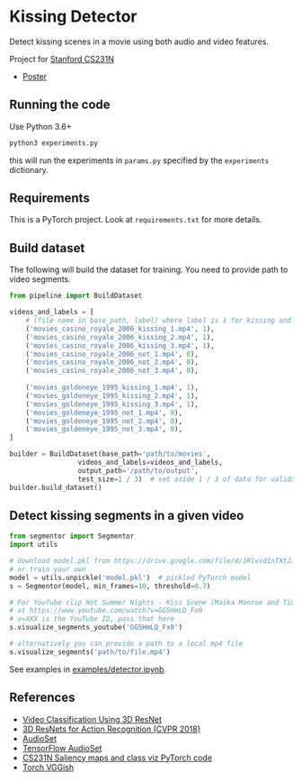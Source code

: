 # Kissing Detector
Detect kissing scenes in a movie using both audio and video features.

Project for [Stanford CS231N](http://cs231n.stanford.edu)
- [Poster](poster.pdf)

## Running the code
Use Python 3.6+
```bash
python3 experiments.py
```

this will run the experiments in `params.py` specified by the `experiments` dictionary.

## Requirements
This is a PyTorch project. Look at `requirements.txt` for more details. 

## Build dataset
The following will build the dataset for training. You need to provide path to video segments.
```python
from pipeline import BuildDataset

videos_and_labels = [
    # (file name in base_path, label) where label is 1 for kissing and 0 for not kissing
    ('movies_casino_royale_2006_kissing_1.mp4', 1),
    ('movies_casino_royale_2006_kissing_2.mp4', 1),
    ('movies_casino_royale_2006_kissing_3.mp4', 1),
    ('movies_casino_royale_2006_not_1.mp4', 0),
    ('movies_casino_royale_2006_not_2.mp4', 0),
    ('movies_casino_royale_2006_not_3.mp4', 0),
    
    ('movies_goldeneye_1995_kissing_1.mp4', 1),
    ('movies_goldeneye_1995_kissing_2.mp4', 1),
    ('movies_goldeneye_1995_kissing_3.mp4', 1),
    ('movies_goldeneye_1995_not_1.mp4', 0),
    ('movies_goldeneye_1995_not_2.mp4', 0),
    ('movies_goldeneye_1995_not_3.mp4', 0),
]

builder = BuildDataset(base_path='path/to/movies',
                 videos_and_labels=videos_and_labels,
                 output_path='/path/to/output',
                 test_size=1 / 3)  # set aside 1 / 3 of data for validation
builder.build_dataset()
```

## Detect kissing segments in a given video
```python
from segmentor import Segmentor
import utils

# download model.pkl from https://drive.google.com/file/d/1RlvvdInTXtJikGv_ZbHcKoblCypN1Z0A/view?usp=sharing
# or train your own
model = utils.unpickle('model.pkl')  # pickled PyTorch model 
s = Segmentor(model, min_frames=10, threshold=0.7)

# For YouTube clip Hot Summer Nights - Kiss Scene (Maika Monroe and Timothee Chalamet)
# at https://www.youtube.com/watch?v=GG5HmLQ_Fx0
# v=XXX is the YouTube ID, pass that here 
s.visualize_segments_youtube('GG5HmLQ_Fx0')

# alternatively you can provide a path to a local mp4 file
s.visualize_segments('path/to/file.mp4')
```

See examples in [examples/detector.ipynb](examples/detector.ipynb).

## References
- [Video Classification Using 3D ResNet](https://github.com/kenshohara/video-classification-3d-cnn-pytorch)
- [3D ResNets for Action Recognition (CVPR 2018)](https://github.com/kenshohara/3D-ResNets-PyTorch/)
- [AudioSet](https://research.google.com/audioset/download.html)
- [TensorFlow AudioSet](https://github.com/tensorflow/models/tree/master/research/audioset)
- [CS231N Saliency maps and class viz PyTorch code](http://cs231n.github.io/assignments2019/assignment3/)
- [Torch VGGish](https://github.com/harritaylor/torchvggish)

